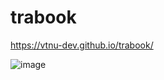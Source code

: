 # trabook

https://vtnu-dev.github.io/trabook/

![image](https://user-images.githubusercontent.com/65651452/190116549-c09cfdc8-e572-4585-9078-3776a306b35a.png)
